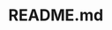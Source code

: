# README.md
<!--
<span>
  <img src="https://user-images.githubusercontent.com/90194768/164968370-d2ad38d8-f27e-4413-9481-c455f93f7cc9.png" height="100px"/>
  <img src="https://user-images.githubusercontent.com/90194768/164968488-e9553ada-fa4f-4822-84aa-266ee27554db.png" height="100px"/>
  <img src="https://user-images.githubusercontent.com/90194768/164968235-f8da7a1a-fab1-41d1-85ec-1c18f0efda68.png" height="100px"/>
  <img src="https://user-images.githubusercontent.com/90194768/164968415-9282fb0f-9fa5-466f-87a8-873d11e0b949.png" height="100px"/>
  <img src="https://user-images.githubusercontent.com/90194768/164968290-7ae86853-639f-47d2-b9b8-f26ee9343039.png" height="100px"/>
<span />
  
### 덕이고등학교 정보보안동아리 
#### 2019. 03. 29. ~ 2019. 12. 26.
  
### 숭실대학교 AI융합학부 학부생
#### 2021. 03. 02. ~

-->
